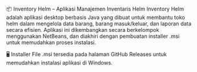 📦 Inventory Helm – Aplikasi Manajemen Inventaris Helm
Inventory Helm adalah aplikasi desktop berbasis Java yang dibuat untuk membantu toko
helm dalam mengelola data barang, barang masuk/keluar, dan laporan data secara efisien.
Aplikasi ini dikembangkan secara berkelompok menggunakan NetBeans, dan diakhiri dengan
pembuatan installer .msi untuk memudahkan proses instalasi.

🖥️ Installer
File .msi tersedia pada halaman GitHub Releases untuk memudahkan instalasi aplikasi di Windows.
